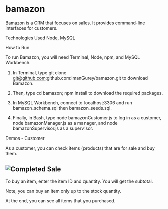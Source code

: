 # bamazon

Bamazon is a CRM that focuses on sales. It provides command-line interfaces for customers.


Technologies Used
  Node, MySQL


How to Run

To run Bamazon, you will need Terminal, Node, npm, and MySQL Workbench.

1. In Terminal, type git clone git@github.com:github.com:ImanGurey/bamazon.git to download Bamazon.


2. Then, type cd bamazon; npm install to download the required packages.


3. In MySQL Workbench, connect to localhost:3306 and run bamazon_schema.sql then bamazon_seeds.sql.



4. Finally, in Bash, type node bamazonCustomer.js to log in as a customer, node bamazonManager.js as a manager, and node bamazonSupervisor.js as a supervisor.



Demos - Customer

As a customer, you can check items (products) that are for sale and buy them.

## ![Completed Sale](./images/completedSale.jpg)


To buy an item, enter the item ID and quantity. You will get the subtotal.


Note, you can buy an item only up to the stock quantity.


At the end, you can see all items that you purchased.




